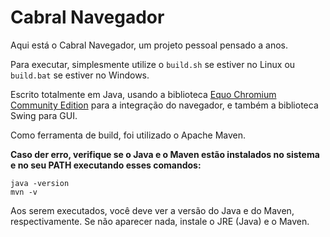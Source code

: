 # Cabral Navegador
Aqui está o Cabral Navegador, um projeto pessoal pensado a anos.

Para executar, simplesmente utilize o ```build.sh``` se estiver no Linux ou ```build.bat``` se estiver no Windows.

Escrito totalmente em Java, usando a biblioteca [Equo Chromium Community Edition](https://github.com/equodev/chromium) para a integração do navegador, e também a biblioteca Swing para GUI.

Como ferramenta de build, foi utilizado o Apache Maven.

**Caso der erro, verifique se o Java e o Maven estão instalados no sistema e no seu PATH executando esses comandos:**

```java -version```<br>
```mvn -v```

Aos serem executados, você deve ver a versão do Java e do Maven, respectivamente. Se não aparecer nada, instale o JRE (Java) e o Maven.